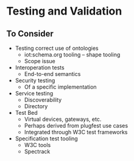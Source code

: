 # Testing and Validation

## To Consider
* Testing correct use of ontologies
    - iot:schema.org tooling – shape tooling
    - Scope issue
* Interoperation tests
    - End-to-end semantics
* Security testing
    - Of a specific implementation
* Service testing
    - Discoverability
    - Directory
* Test Bed
    - Virtual devices, gateways, etc.
    - Perhaps derived from plugfest use cases
    - Integrated through W3C test frameworks
* Specification test tooling
    - W3C tools
    - Spectrack




